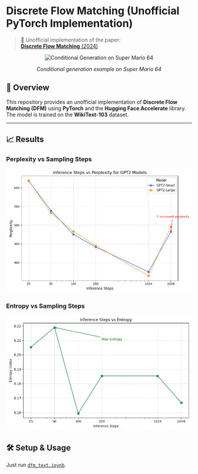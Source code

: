 # Discrete Flow Matching (Unofficial PyTorch Implementation)

> 🔬 Unofficial implementation of the paper:  
> [**Discrete Flow Matching** (2024)](https://arxiv.org/abs/2407.15595)

<p align="center">
  <img src="./resources/princesspeach.gif" alt="Conditional Generation on Super Mario 64" width="600"/>
</p>
<p align="center">
  <em>Conditional generation example on Super Mario 64</em>
</p>

## 📌 Overview

This repository provides an unofficial implementation of **Discrete Flow Matching (DFM)** using **PyTorch** and the **Hugging Face Accelerate** library.  
The model is trained on the **WikiText-103** dataset.

---

## 📈 Results

### Perplexity vs Sampling Steps
<p align="center">
  <img src="./resources/perplexity.png" alt="Perplexity Plot" width="500"/>
</p>

### Entropy vs Sampling Steps
<p align="center">
  <img src="./resources/entropy.png" alt="Entropy Plot" width="500"/>
</p>

## 🛠️ Setup & Usage

Just run [`dfm_text.ipynb`](./dfm_text.ipynb).